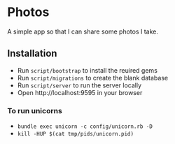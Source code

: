 # Photos

A simple app so that I can share some photos I take.

## Installation

- Run `script/bootstrap` to install the reuired gems
- Run `script/migrations` to create the blank database
- Run `script/server` to run the server locally
- Open http://localhost:9595 in your browser

### To run unicorns

- `bundle exec unicorn -c config/unicorn.rb -D`
- `kill -HUP $(cat tmp/pids/unicorn.pid)`

